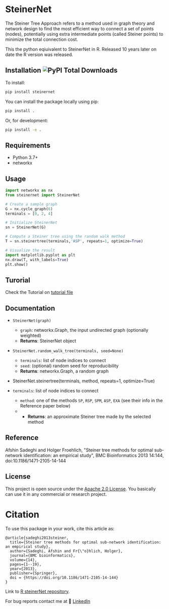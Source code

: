 # SteinerNet

The Steiner Tree Approach refers to a method used in graph theory and network design to find the most efficient way to connect a set of points (nodes), potentially using extra intermediate points (called Steiner points) to minimize the total connection cost.

This the python eqiuivalent to SteinerNet in R. Released 10 years later on date the R version was released.

## Installation   ![PyPl Total Downloads](https://img.shields.io/pepy/dt/steinernet)

To install:

```bash
pip install steinernet
```

You can install the package locally using pip:

```bash
pip install .
```

Or, for development:

```bash
pip install -e .
```

## Requirements
- Python 3.7+
- networkx

## Usage

```python
import networkx as nx
from steinernet import SteinerNet

# Create a sample graph
G = nx.cycle_graph(6)
terminals = [0, 2, 4]

# Initialize SteinerNet
sn = SteinerNet(G)

# Compute a Steiner tree using the random walk method
T = sn.steinertree(terminals,'ASP', repeats=1, optimize=True)

# Visualize the result
import matplotlib.pyplot as plt
nx.draw(T, with_labels=True)
plt.show()
```

## Turorial
Check the Tutorial on [tutorial file](https://github.com/afshinsadeghi/steinernetpy/blob/main/tutorial/steinernet_benchmark_tutorial.ipynb)

## Documentation

- `SteinerNet(graph)`
    - `graph`: networkx.Graph, the input undirected graph (optionally weighted)
    - **Returns**: SteinerNet object
- `SteinerNet.random_walk_tree(terminals, seed=None)`
    - `terminals`: list of node indices to connect
    - `seed`: (optional) random seed for reproducibility
    - **Returns**: networkx.Graph, a random graph
 
- SteinerNet.steinertree(terminals, method, repeats=1, optimize=True)
- `terminals`: list of node indices to connect
  - `method`: one of the methods   `SP`, `RSP`, `SPM`, `ASP`, `EXA` (see their info in the Reference paper below)  
  - - **Returns**: an approximate Steiner tree made by the selected method 

## Reference
Afshin Sadeghi and Holger Froehlich, "Steiner tree methods for optimal sub-network identification: an empirical study", BMC Bioinformatics 2013 14:144, doi:10.1186/1471-2105-14-144

## License
This project is open source under the [Apache 2.0 License](./LICENSE-2.0.txt). You basically can use it in any commercial or research project.

# Citation
To use this package in your work, cite this article as:

```
@article{sadeghi2013steiner,
  title={Steiner tree methods for optimal sub-network identification: an empirical study},
  author={Sadeghi, Afshin and Fr{\"o}hlich, Holger},
  journal={BMC bioinformatics},
  volume={14},
  pages={1--19},
  year={2013},
  publisher={Springer},
  doi = {https://doi.org/10.1186/1471-2105-14-144}
}
```


Link to [R steinerNet repository](https://github.com/afshinsadeghi/SteinerNet).

For bug reports contact me at 🔗 [LinkedIn](https://www.linkedin.com/in/afshin-sadeghi)
